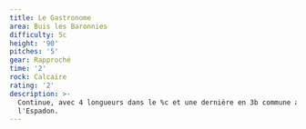 ```yaml
---
title: Le Gastronome
area: Buis les Baronnies
difficulty: 5c
height: '90'
pitches: '5'
gear: Rapproché
time: '2'
rock: Calcaire
rating: '2'
description: >-
  Continue, avec 4 longueurs dans le %c et une dernière en 3b commune avec
  l'Espadon.
---
```


